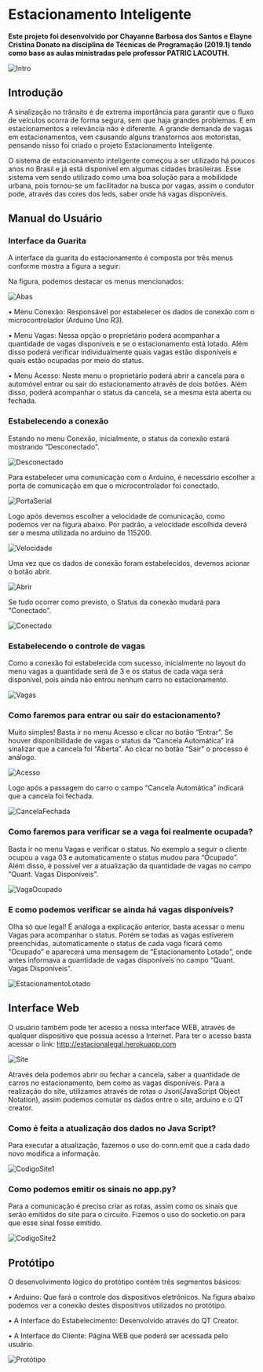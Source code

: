 # Estacionamento Inteligente

**Este projeto foi desenvolvido por Chayanne Barbosa dos Santos e Elayne Cristina Donato na disciplina de Técnicas de Programação (2019.1) tendo como base as aulas ministradas pelo professor PATRIC LACOUTH.**

![Intro](https://github.com/chayannesantos/EstacionamentoInteligente/blob/master/Imagens%20do%20Manual/Estacionamento.jpg)

## Introdução

A sinalização no trânsito é de extrema importância para garantir que o fluxo de veículos ocorra de forma segura, sem que haja grandes problemas. E em estacionamentos a relevância não é diferente. A grande demanda de vagas em estacionamentos, vem causando alguns transtornos aos motoristas, pensando nisso foi criado o projeto Estacionamento Inteligente.

O sistema de estacionamento inteligente começou a ser utilizado há poucos anos no Brasil e já está disponível em algumas cidades brasileiras .Esse sistema  vem sendo utilizado como uma boa solução para a mobilidade urbana, pois tornou-se um facilitador na busca por vagas, assim o condutor pode, através das cores dos leds, saber onde há vagas disponíveis.

## Manual do Usuário

### Interface da Guarita

A interface da guarita do estacionamento é composta por três menus conforme mostra a figura a seguir:
 
Na figura, podemos destacar os menus mencionados:

![Abas](https://github.com/chayannesantos/EstacionamentoInteligente/blob/master/Imagens%20do%20Manual/Imagem01.jpg)

•	Menu Conexão: Responsável por estabelecer os dados de conexão com o microcontrolador (Arduino Uno R3).

•	Menu Vagas: Nessa opção o proprietário poderá acompanhar a quantidade de vagas disponíveis e se o estacionamento está lotado. Além disso poderá verificar individualmente quais vagas estão disponíveis e quais estão ocupadas por meio do status.

•	Menu Acesso: Neste menu o proprietário poderá abrir a cancela para o automóvel entrar ou sair do estacionamento através de dois botões. Além disso, poderá acompanhar o status da cancela, se a mesma está aberta ou fechada.

### Estabelecendo a conexão

Estando no menu Conexão, inicialmente, o status da conexão estará mostrando “Desconectado”.

![Desconectado](https://github.com/chayannesantos/EstacionamentoInteligente/blob/master/Imagens%20do%20Manual/Imagem02.jpg)

Para estabelecer uma comunicação com o Arduino, é necessário escolher a porta de comunicação em que o microcontrolador foi conectado. 

![PortaSerial](https://github.com/chayannesantos/EstacionamentoInteligente/blob/master/Imagens%20do%20Manual/Imagem03.jpg)

Logo após devemos escolher a velocidade de comunicação, como podemos ver na figura abaixo. Por padrão, a velocidade escolhida deverá ser a mesma utilizada no arduino de 115200. 

![Velocidade](https://github.com/chayannesantos/EstacionamentoInteligente/blob/master/Imagens%20do%20Manual/Imagem04.jpg)

Uma vez que os dados de conexão foram estabelecidos, devemos acionar o botão abrir. 

![Abrir](https://github.com/chayannesantos/EstacionamentoInteligente/blob/master/Imagens%20do%20Manual/Imagem05.jpg)

Se tudo ocorrer como previsto, o Status da conexão mudará para “Conectado”.      

![Conectado](https://github.com/chayannesantos/EstacionamentoInteligente/blob/master/Imagens%20do%20Manual/Imagem06.jpg)

### Estabelecendo o controle de vagas

Como a conexão foi estabelecida com sucesso, inicialmente no layout do menu vagas a quantidade será de 3 e os status de cada vaga será disponível, pois ainda não entrou nenhum carro no estacionamento. 

![Vagas](https://github.com/chayannesantos/EstacionamentoInteligente/blob/master/Imagens%20do%20Manual/Imagem07.jpg)

### Como faremos para entrar ou sair do estacionamento? 

Muito simples! Basta ir no menu Acesso e clicar no botão “Entrar”.  Se houver disponibilidade de vagas o status da “Cancela Automática” irá sinalizar que a cancela foi “Aberta”. Ao clicar no botão “Sair” o processo é análogo.

![Acesso](https://github.com/chayannesantos/EstacionamentoInteligente/blob/master/Imagens%20do%20Manual/Imagem08.jpg)

Logo após a passagem do carro o campo “Cancela Automática” indicará que a cancela foi fechada. 

![CancelaFechada](https://github.com/chayannesantos/EstacionamentoInteligente/blob/master/Imagens%20do%20Manual/Imagem09.jpg)

### Como faremos para verificar se a vaga foi realmente ocupada?

Basta ir no menu Vagas e verificar o status. No exemplo a seguir o cliente ocupou a vaga 03 e automaticamente o status mudou para “Ocupado”. Além disso, é possível ver a atualização da quantidade de vagas no campo “Quant. Vagas Disponíveis”. 

![VagaOcupado](https://github.com/chayannesantos/EstacionamentoInteligente/blob/master/Imagens%20do%20Manual/Imagem10.jpg)

### E como podemos verificar se ainda há vagas disponíveis? 

Olha só que legal! É análoga a explicação anterior, basta acessar o menu Vagas para acompanhar o status. Porém se todas as vagas estiverem preenchidas, automaticamente o status de cada vaga ficará como “Ocupado” e aparecerá uma mensagem de “Estacionamento Lotado”, onde antes informava a quantidade de vagas disponíveis no campo “Quant. Vagas Disponíveis”. 

![EstacionamentoLotado](https://github.com/chayannesantos/EstacionamentoInteligente/blob/master/Imagens%20do%20Manual/Imagem11.jpg)

## Interface Web

O usuário também pode ter acesso a nossa interface WEB, através de qualquer dispositivo que possua acesso a Internet. Para ter o acesso basta acessar o link:
http://estacionalegal.herokuapp.com 

![Site](https://github.com/chayannesantos/EstacionamentoInteligente/blob/master/Imagens%20do%20Manual/Interface%20Web.jpg)

Através dela podemos abrir ou fechar a cancela, saber a quantidade de carros no estacionamento, bem como as vagas disponíveis.
Para a realização do site, utilizamos através de rotas o Json(JavaScript Object Notation), assim podemos comutar os dados entre o site, arduino e o QT creator.

### Como é feita a atualização dos dados no Java Script?

Para executar a atualização, fazemos o uso do conn.emit que a cada dado novo modifica a informação. 

![CodigoSite1](https://github.com/chayannesantos/EstacionamentoInteligente/blob/master/Imagens%20do%20Manual/atualiza.jpg)

### Como podemos emitir os sinais no app.py?

Para a comunicação é preciso criar as rotas, assim como os sinais que serão emitidos do site para o circuito. Fizemos o uso do socketio.on para que esse sinal fosse emitido.

![CodigoSite2](https://github.com/chayannesantos/EstacionamentoInteligente/blob/master/Imagens%20do%20Manual/rotas.jpg)

## Protótipo

O desenvolvimento lógico do protótipo contém três segmentos básicos:

  • Arduino: Que fará o controle dos dispositivos eletrônicos. Na figura abaixo podemos ver a conexão destes dispositivos utilizados no protótipo.
  
  • A Interface do Estabelecimento: Desenvolvido através do QT Creator.
  
  • A Interface do Cliente: Página WEB que poderá ser acessada pelo usuário.

![Protótipo](https://github.com/chayannesantos/EstacionamentoInteligente/blob/master/Imagens%20do%20Manual/Circuito_Tinkercad.jpg)

